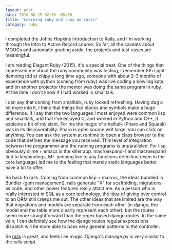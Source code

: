 ```yaml
---
layout: post
date: 2016-06-25 02:35 -05:00
title: "Learning ruby and ruby on rails"
category: ruby
---
```


I completed the Johns Hopkins Introduction to Rails, and I'm working through the
Intro to Active Record course. So far, all the caveats about MOOCs and automatic
grading aside, the projects and test cases are meaningful.

I am reading Elegant Ruby (2015), it's a special treat. One of the things that
impressed me about the ruby community was testing, I remember 8th Light
demoing tdd at chipy a long time ago, someone with about 2-3 months of experience
with python (coming from ruby) was live coding a bowling kata, and on another
projector the mentor was doing the same program in ruby. At the time I don't know if I
had worked in smalltalk.

I can say that coming from smalltalk, ruby looked refreshing. Having dug a bit more
into it, I think that things like blocks and symbols make a huge difference.
If I say that the two languages I most enjoyed were common lisp and smalltalk,
and that I've enjoyed C, and worked in Python and C++, it explains a bit of my slant. For
me the magic of smalltalk (Pharo and Squeak) was in its discoverability. Pharo is
open source writ large, you can click on anything. You can ask the system at runtime
to open a class browser to the code that defines the message you received. This
level of integration between the programmer and the running programs is unparalleled.
For lisp, obviously slime + emacs is the killer app. macroexpand-1 and macroexpand
tied to keybindings, M-. jumping live to any functions definition (even in the core language)
led me to the feeling that merely static languages better have a lot to offer.


So back to rails. Coming from common lisp + macros, the ideas bundled in
Bundler (gem management), rails generate "X" for scaffolding, migrations as
code, and other power features really attact me. As a person who is really interested in
SQL as a core technology, the idea of giving over control to an ORM still creeps me
out. The other ideas that are limited are the way that migrations and models are
separate from each other (in django, the model and the table more clearly represent each other), but the routes seem more straightforward than the regex based django routes. In the same vein, I can definitely see how the django routes regular expressions dispatch will be more able to pass very general patterns to the controller.

So [rails](http://api.rubyonrails.org/) is great, and feels like magic. Django's manage.py is very similar to the rails script. 